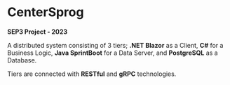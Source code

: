 # CenterSprog
**SEP3 Project - 2023**

A distributed system consisting of 3 tiers; **.NET Blazor** as a Client, **C#** for a Business Logic, **Java SprintBoot** for a Data Server, and **PostgreSQL** as a Database. 

Tiers are connected with **RESTful** and **gRPC** technologies.
